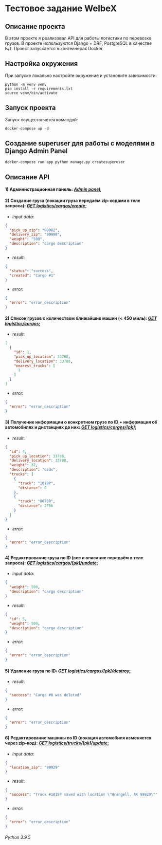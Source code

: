 # Тестовое задание WelbeX


## Описание проекта
В этом проекте я реализовал API для работы логистики по перевозке грузов. В проекте используются Django + DRF, PostgreSQL
в качестве БД. Проект запускается в контейнерах Docker

## Настройка окружения
При запуске локально настройте окружение и установите зависимости:
```shell script
python -m venv venv
pip install -r requirements.txt
source venv/bin/activate
```

## Запуск проекта
Запуск осуществляется командой:
```shell script
docker-compose up -d
```

## Создание superuser для работы с моделями в Django Admin Panel
```shell script
docker-compose run app python manage.py createsuperuser
```

## Описание API
#### 1) Администрационная панель: [*Admin panel*](http://0.0.0.0:8000/admin);
#### 2) Создание груза (локации груза передаём zip-кодами в теле запроса): [*GET logistics/cargos/create*](http://0.0.0.0:8000/logistics/cargos/create);
- *input data*: 
```json
{
  "pick_up_zip": "00002",
  "delivery_zip": "99998",
  "weight": "500",
  "description": "cargo description"
}
```
- *result*:
```json
{
  "status": "success",
  "created": "Cargo #1"
}
```
- *error*:
```json
{
  "error": "error_description"
}
```
#### 2) Список грузов с количеством ближайших машин (< 450 миль): [*GET logistics/cargos*](http://0.0.0.0:8000/logistics/cargos/);
- *result*:
```json
[
  {
    "id": 1,
    "pick_up_location": 33788,
    "delivery_location": 33788,
    "nearest_trucks": [
      1
    ]
  }
]
```
- *error*:
```json
{
  "error": "error_description"
}
```
#### 3) Получение информации о конкретном грузе по ID + информация об автомобилях и дистанциях до них: [*GET logistics/cargos/[pk]*](http://0.0.0.0:8000/logistics/cargos/-pk-);
- *result*:
```json
{
  "id": 4,
  "pick_up_location": 33788,
  "delivery_location": 33788,
  "weight": 32,
  "description": "dsds",
  "trucks": [
    {
      "truck": "1019P",
      "distance": 0
    },
    {
      "truck": "8075R",
      "distance": 2756
    }
  ]
}
```
- *error*:
```json
{
  "error": "error_description"
}
```
#### 4) Редактирование груза по ID (вес и описание передаём в теле запроса): [*GET logistics/cargos/[pk]/update*](http://0.0.0.0:8000/logistics/cargos/-pk-/update);
- *input data*: 
```json
{
  "weight": 500,
  "description": "cargo description"
}
```
- *result*:
```json
{
  "id": 5,
  "weight": 500,
  "description": "cargo description"
}
```
- *error*:
```json
{
  "error": "error_description"
}
```
#### 5) Удаление груза по ID: [*GET logistics/cargos/[pk]/destroy*](http://0.0.0.0:8000/logistics/cargos/-pk-/destroy);
- *result*:
```json
{
  "success": "Cargo #0 was deleted"
}
```
- *error*:
```json
{
  "error": "error_description"
}
```
#### 6) Редактирование машины по ID (локация автомобиля изменяется через zip-код): [*GET logistics/trucks/[pk]/update*](http://0.0.0.0:8000/logistics/trucks/-pk-/update);
- *input data*: 
```json
{
  "location_zip": "99929"
}
```
- *result*:
```json
{
  "success": "Truck #1019P saved with location \"Wrangell, AK 99929\""
}
```
- *error*:
```json
{
  "error": "error_description"
}
```
###### _Python 3.9.5_